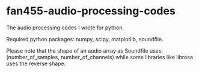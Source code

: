 # fan455-audio-processing-codes
The audio processing codes I wrote for python.

Required python packages: numpy, scipy, matplotlib, soundfile.

Please note that the shape of an audio array as Soundfile uses: (number_of_samples, number_of_channels) while some libraries like librosa uses the reverse shape.
